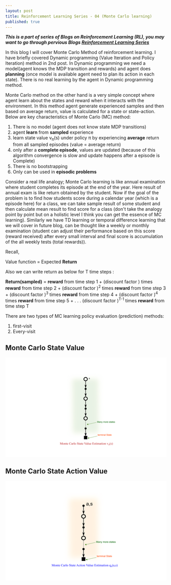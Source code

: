 ```yaml
---
layout: post
title: Reinforcement Learning Series - 04 (Monte Carlo learning)
published: true
---
```


_**This is a part of series of Blogs on Reinforcement Learning (RL), you may want to go through pervious Blogs [Reinforcement Learning Series](https://baijayantaroy.github.io/)**_

In this blog I will cover Monte Carlo Method of reinforcement learning. I have briefly covered Dynamic programming (Value Iteration and Policy Iteration) method in 2nd post. In Dynamic programming we need a model(agent knows the MDP transition and rewards) and agent does **planning** (once model is available agent need to plan its action in each state). There is no real learning by the agent in Dynamic programming method.

Monte Carlo method on the other hand is a very simple concept where agent learn about the states and reward when it interacts with the environment. In this method agent generate experienced samples and then based on average return, value is calculated for a state or state-action. Below are key characteristics of Monte Carlo (MC) method:

1. There is no model (agent does not know state MDP transitions)
2. agent **learn** from **sampled** experience
3. learn state value v<sub>π</sub>(s) under policy π by experiencing **average** return from all sampled episodes (value = average return)
4. only after a **complete episode**, values are updated (because of this algorithm convergence is slow and update happens after a episode is Complete)
5. There is no bootstrapping
6. Only can be used in **episodic problems**

Consider a real life analogy; Monte Carlo learning is like annual examination where student completes its episode at the end of the year. Here result of annual exam is like return obtained by the student. Now if the goal of the problem is to find how students score during a calendar year (which is a episode here) for a class, we can take sample result of some student and then calculate mean result to find score for a class (don't take the analogy point by point but on a holistic level I think you can get the essence of MC learning). Similarly we have TD learning  or temporal difference learning that we will cover in future blog, can be thought like a weekly or monthly examination (student can adjust their performance based on this score (reward received) after every small interval and final score is accumulation of the all weekly tests (total rewards)).

Recall,

Value function = Expected **Return**

Also we can write return as below for T time steps :

**Return(sampled)** = **reward** from time step 1 +
             (discount factor ) times **reward** from time step 2 +
             (discount factor )<sup>2</sup> times **reward** from time step 3 +
             (discount factor )<sup>3</sup> times **reward** from time step 4 +
             (discount factor )<sup>4</sup> times **reward** from time step 5 +
             .
             .
             .
             (discount factor )<sup>T-1</sup> times **reward** from time step T

There are two types of MC learning policy evaluation (prediction) methods:

1. first-visit
2. Every-visit


## **Monte Carlo State Value**
![Backup Diagram MC State Value](/images/backup6.png "Backup Diagram MC State Value")
## **Monte Carlo State Action Value**
![Backup Diagram MC State Action Value](/images/backup7.png "Backup Diagram MC State Action Value")
